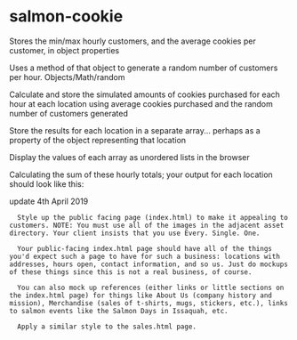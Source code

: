 # salmon-cookie

Stores the min/max hourly customers, and the average cookies per customer, in object properties

Uses a method of that object to generate a random number of customers per hour. Objects/Math/random

Calculate and store the simulated amounts of cookies purchased for each hour at each location using average cookies purchased and the random number of customers generated

Store the results for each location in a separate array... perhaps as a property of the object representing that location

Display the values of each array as unordered lists in the browser

Calculating the sum of these hourly totals; your output for each location should look like this:


update 4th April 2019

      Style up the public facing page (index.html) to make it appealing to customers. NOTE: You must use all of the images in the adjacent asset directory. Your client insists that you use Every. Single. One.

      Your public-facing index.html page should have all of the things you'd expect such a page to have for such a business: locations with addresses, hours open, contact information, and so us. Just do mockups of these things since this is not a real business, of course.

      You can also mock up references (either links or little sections on the index.html page) for things like About Us (company history and mission), Merchandise (sales of t-shirts, mugs, stickers, etc.), links to salmon events like the Salmon Days in Issaquah, etc.

      Apply a similar style to the sales.html page.
